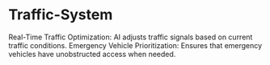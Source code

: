 # Traffic-System
Real-Time Traffic Optimization: AI adjusts traffic signals based on current traffic conditions. Emergency Vehicle Prioritization: Ensures that emergency vehicles have unobstructed access when needed.
